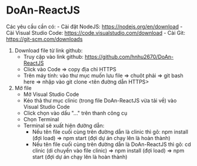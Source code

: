 # DoAn-ReactJS
Các yêu cầu cần có:
    - Cài đặt NodeJS: https://nodejs.org/en/download
    - Cài Visual Studio Code: https://code.visualstudio.com/download
    - Cài Git: https://git-scm.com/downloads
1) Download file từ link github:
    - Truy cập vào link github: https://github.com/hnhu2670/DoAn-ReactJS
    - Click vào Code => copy địa chỉ HTTPS
    - Trên máy tính: vào thư mục muốn lưu file => chuôt phải => git bash here => nhập vào git clone <tên đường dẫn HTTPS>
2) Mở file
    - Mở Visual Studio Code
    - Kéo thả thư mục clinic (trong file DoAn-ReactJS vừa tải về) vào Visual Studio Code
    - Click chọn vào dấu "..." trên thanh công cụ 
    - Chọn Terminal
    - Terminal sẽ xuất hiện đường dẫn:
        + Nếu tên file cuối cùng trên đường dẫn là clinic thì gõ: npm install (đợi load) => npm start (đợi dự án chạy lên là hoàn thành)
        + Nếu tên file cuối cùng trên đường dẫn là DoAn-ReactJS thì gõ: cd clinic (di chuyển vào file clinic) => npm install (đợi load) => npm start (đợi dự án chạy lên là hoàn thành)